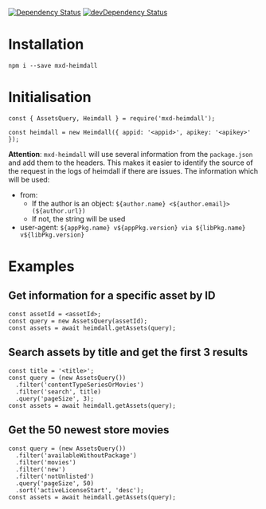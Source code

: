 [![Dependency Status](https://david-dm.org/dragonprojects/mxd-heimdall/status.svg)](https://david-dm.org/dragonprojects/mxd-heimdall)
[![devDependency Status](https://david-dm.org/dragonprojects/mxd-heimdall/dev-status.svg)](https://david-dm.org/dragonprojects/mxd-heimdall?type=dev)

# Installation

`npm i --save mxd-heimdall`


# Initialisation

```
const { AssetsQuery, Heimdall } = require('mxd-heimdall');

const heimdall = new Heimdall({ appid: '<appid>', apikey: '<apikey>' });
```

**Attention**: `mxd-heimdall` will use several information from the `package.json` and add them to the headers. This makes it easier to identify the source of the request in the logs of heimdall if there are issues.
The information which will be used:
* from: 
  * If the author is an object: `${author.name} <${author.email}> (${author.url})`
  * If not, the string will be used
* user-agent: `${appPkg.name} v${appPkg.version} via ${libPkg.name} v${libPkg.version}`


# Examples

## Get information for a specific asset by ID

```
const assetId = <assetId>;
const query = new AssetsQuery(assetId);
const assets = await heimdall.getAssets(query);
```


## Search assets by title and get the first 3 results

```
const title = '<title>';
const query = (new AssetsQuery())
  .filter('contentTypeSeriesOrMovies')
  .filter('search', title)
  .query('pageSize', 3);
const assets = await heimdall.getAssets(query);
```


## Get the 50 newest store movies

```
const query = (new AssetsQuery())
  .filter('availableWithoutPackage')
  .filter('movies')
  .filter('new')
  .filter('notUnlisted')
  .query('pageSize', 50)
  .sort('activeLicenseStart', 'desc');
const assets = await heimdall.getAssets(query);
```

